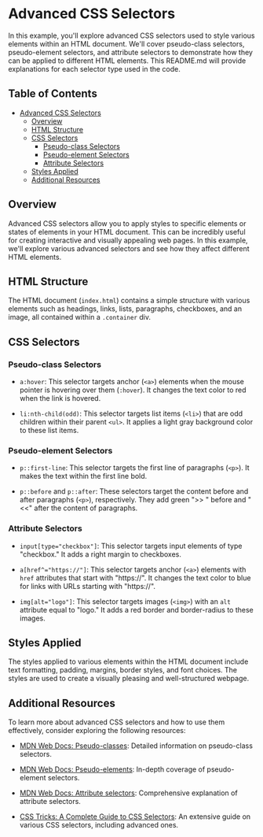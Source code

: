 # Advanced CSS Selectors

In this example, you'll explore advanced CSS selectors used to style various elements within an HTML document. We'll cover pseudo-class selectors, pseudo-element selectors, and attribute selectors to demonstrate how they can be applied to different HTML elements. This README.md will provide explanations for each selector type used in the code.

## Table of Contents

- [Advanced CSS Selectors](#advanced-css-selectors)
  - [Overview](#overview)
  - [HTML Structure](#html-structure)
  - [CSS Selectors](#css-selectors)
    - [Pseudo-class Selectors](#pseudo-class-selectors)
    - [Pseudo-element Selectors](#pseudo-element-selectors)
    - [Attribute Selectors](#attribute-selectors)
  - [Styles Applied](#styles-applied)
  - [Additional Resources](#additional-resources)

## Overview

Advanced CSS selectors allow you to apply styles to specific elements or states of elements in your HTML document. This can be incredibly useful for creating interactive and visually appealing web pages. In this example, we'll explore various advanced selectors and see how they affect different HTML elements.

## HTML Structure

The HTML document (`index.html`) contains a simple structure with various elements such as headings, links, lists, paragraphs, checkboxes, and an image, all contained within a `.container` div.

## CSS Selectors

### Pseudo-class Selectors

- `a:hover`: This selector targets anchor (`<a>`) elements when the mouse pointer is hovering over them (`:hover`). It changes the text color to red when the link is hovered.

- `li:nth-child(odd)`: This selector targets list items (`<li>`) that are odd children within their parent `<ul>`. It applies a light gray background color to these list items.

### Pseudo-element Selectors

- `p::first-line`: This selector targets the first line of paragraphs (`<p>`). It makes the text within the first line bold.

- `p::before` and `p::after`: These selectors target the content before and after paragraphs (`<p>`), respectively. They add green ">> " before and " <<" after the content of paragraphs.

### Attribute Selectors

- `input[type="checkbox"]`: This selector targets input elements of type "checkbox." It adds a right margin to checkboxes.

- `a[href^="https://"]`: This selector targets anchor (`<a>`) elements with `href` attributes that start with "https://". It changes the text color to blue for links with URLs starting with "https://".

- `img[alt="logo"]`: This selector targets images (`<img>`) with an `alt` attribute equal to "logo." It adds a red border and border-radius to these images.

## Styles Applied

The styles applied to various elements within the HTML document include text formatting, padding, margins, border styles, and font choices. The styles are used to create a visually pleasing and well-structured webpage.

## Additional Resources

To learn more about advanced CSS selectors and how to use them effectively, consider exploring the following resources:

- [MDN Web Docs: Pseudo-classes](https://developer.mozilla.org/en-US/docs/Web/CSS/Pseudo-classes): Detailed information on pseudo-class selectors.

- [MDN Web Docs: Pseudo-elements](https://developer.mozilla.org/en-US/docs/Web/CSS/Pseudo-elements): In-depth coverage of pseudo-element selectors.

- [MDN Web Docs: Attribute selectors](https://developer.mozilla.org/en-US/docs/Web/CSS/Attribute_selectors): Comprehensive explanation of attribute selectors.

- [CSS Tricks: A Complete Guide to CSS Selectors](https://css-tricks.com/how-css-selectors-work/): An extensive guide on various CSS selectors, including advanced ones.

